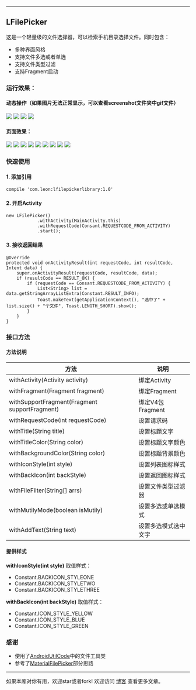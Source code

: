 ---

## LFilePicker

这是一个轻量级的文件选择器，可以检索手机目录选择文件。同时包含：

 - 多种界面风格
 - 支持文件多选或者单选
 - 支持文件类型过滤
 - 支持Fragment启动

### 运行效果：
#### 动态操作（如果图片无法正常显示，可以查看screenshot文件夹中gif文件）
![][14]
![][15]
![][16]
![][17]
#### 页面效果：
![][5]
![][6]
![][7]
![][8]
![][9]
![][10]
![][11]
![][12]
![][13]

### 快速使用
#### 1. 添加引用

    compile 'com.leon:lfilepickerlibrary:1.0'
    
#### 2. 开启Activity

    new LFilePicker()
                .withActivity(MainActivity.this)
                .withRequestCode(Consant.REQUESTCODE_FROM_ACTIVITY)
                .start();
                
#### 3. 接收返回结果

    @Override
    protected void onActivityResult(int requestCode, int resultCode, Intent data) {
        super.onActivityResult(requestCode, resultCode, data);
        if (resultCode == RESULT_OK) {
            if (requestCode == Consant.REQUESTCODE_FROM_ACTIVITY) {
                List<String> list = data.getStringArrayListExtra(Constant.RESULT_INFO);
                Toast.makeText(getApplicationContext(), "选中了" + list.size() + "个文件", Toast.LENGTH_SHORT).show();
            }
        }
    }
    
### 接口方法
#### 方法说明
| 方法        | 说明   |
| --------   | --------- |
| withActivity(Activity activity)   |绑定Activity|
| withFragment(Fragment fragment)   |绑定Fragment|
| withSupportFragment(Fragment supportFragment)|绑定V4包Fragment|
| withRequestCode(int requestCode)  |设置请求码|
| withTitle(String title)           |设置标题文字|
| withTitleColor(String color)      |设置标题文字颜色|
| withBackgroundColor(String color) |设置标题背景颜色|
| withIconStyle(int style)          |设置列表图标样式|
| withBackIcon(int backStyle)       |设置返回图标样式|
| withFileFilter(String[] arrs)     |设置文件类型过滤器|
| withMutilyMode(boolean isMutily)  |设置多选或单选模式|
| withAddText(String text)          |设置多选模式选中文字|

#### 提供样式

 **withIconStyle(int style)** 取值样式：
 
 - Constant.BACKICON_STYLEONE
 - Constant.BACKICON_STYLETWO
 - Constant.BACKICON_STYLETHREE
 
 **withBackIcon(int backStyle)** 取值样式：
 - Constant.ICON_STYLE_YELLOW
 - Constant.ICON_STYLE_BLUE
 - Constant.ICON_STYLE_GREEN
 
### 感谢
 - 使用了[AndroidUtilCode][2]中的文件工具类
 - 参考了[MaterialFilePicker][3]部分思路


----------
如果本库对你有用，欢迎star或者fork! 欢迎访问 [博客][4] 查看更多文章。


  [5]: http://o9w936rbz.bkt.clouddn.com/github/img/LFilePicker/Screenshot_20170330-132717.png?imageView2/0/w/500/h/1200/q/100
  [6]: http://o9w936rbz.bkt.clouddn.com/github/img/LFilePicker/Screenshot_20170330-133458.png?imageView2/0/w/500/h/1200/q/100
  [7]: http://o9w936rbz.bkt.clouddn.com/github/img/LFilePicker/Screenshot_20170330-133811.png?imageView2/0/w/500/h/1200/q/100
  [8]: http://o9w936rbz.bkt.clouddn.com/github/img/LFilePicker/Screenshot_20170330-133831.png?imageView2/0/w/500/h/1200/q/100
  [9]: http://o9w936rbz.bkt.clouddn.com/github/img/LFilePicker/Screenshot_20170330-133836.png?imageView2/0/w/500/h/1200/q/100
  [10]: http://o9w936rbz.bkt.clouddn.com/github/img/LFilePicker/Screenshot_20170330-133844.png?imageView2/0/w/500/h/1200/q/100
  [11]: http://o9w936rbz.bkt.clouddn.com/github/img/LFilePicker/Screenshot_20170330-134316.png?imageView2/0/w/500/h/1200/q/100
  [12]: http://o9w936rbz.bkt.clouddn.com/github/img/LFilePicker/Screenshot_20170330-134327.png?imageView2/0/w/500/h/1200/q/100
  [13]: http://o9w936rbz.bkt.clouddn.com/github/img/LFilePicker/Screenshot_20170330-134333.png?imageView2/0/w/500/h/1200/q/100
  [14]: http://o9w936rbz.bkt.clouddn.com/github/img/LFilePicker/%E7%AE%80%E5%8D%95%E6%93%8D%E4%BD%9C01.gif?imageView2/0/w/700/h/1400/q/100
  [15]: http://o9w936rbz.bkt.clouddn.com/github/img/LFilePicker/%E7%AE%80%E5%8D%95%E6%93%8D%E4%BD%9C02.gif?imageView2/0/w/700/h/1400/q/100
  [16]: http://o9w936rbz.bkt.clouddn.com/github/img/LFilePicker/%E7%AE%80%E5%8D%95%E6%93%8D%E4%BD%9C03.gif?imageView2/0/w/700/h/1400/q/100
  [17]: http://o9w936rbz.bkt.clouddn.com/github/img/LFilePicker/%E7%AE%80%E5%8D%95%E6%93%8D%E4%BD%9C04.gif?imageView2/0/w/700/h/1400/q/100
  [2]: https://github.com/Blankj/AndroidUtilCode
  [3]: https://github.com/nbsp-team/MaterialFilePicker
  [4]: https://leonhua.github.io/
